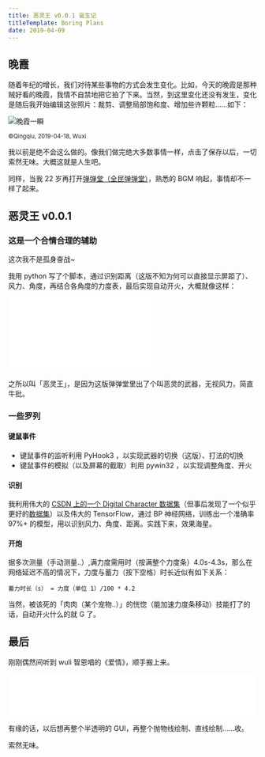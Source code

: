 ```yaml
---
title: 恶灵王 v0.0.1 诞生记
titleTemplate: Boring Plans
date: 2019-04-09
---
```


## 晚霞

随着年纪的增长，我们对待某些事物的方式会发生变化。比如，今天的晚霞是那种贼好看的晚霞，我情不自禁地把它拍了下来。当然，到这里变化还没有发生，变化是随后我开始编辑这张照片：裁剪、调整局部饱和度、增加些许颗粒……如下：

![晚霞一瞬](/sunset-glow.jpg)

<small>©Qingqiu, 2019-04-18, Wuxi</small>

我以前是绝不会这么做的。像我们做完绝大多数事情一样，点击了保存以后，一切索然无味。大概这就是人生吧。

同样，当我 22 岁再打开[弹弹堂（全民弹弹堂）](https://qqgame.qq.com/app/gamedetail_10554.shtml)，熟悉的 BGM 响起，事情却不一样了起来。

## 恶灵王 v0.0.1

### 这是一个合情合理的辅助

这次我不是孤身奋战~

我用 python 写了个脚本，通过识别距离（这版不知为何可以直接显示屏距了）、风力、角度，再结合各角度的力度表，最后实现自动开火，大概就像这样：

<iframe src="//player.bilibili.com/player.html?aid=49783999&bvid=BV1Wb411L7SS&cid=87165866&page=1" scrolling="no" border="0" frameborder="no" framespacing="0" allowfullscreen="true" > </iframe>

之所以叫「恶灵王」，是因为这版弹弹堂里出了个叫恶灵的武器，无视风力，简直牛批。

### 一些罗列

#### 键鼠事件

- 键鼠事件的监听利用 PyHook3 ，以实现武器的切换（这版）、打法的切换
- 键鼠事件的模拟（以及屏幕的截取）利用 pywin32 ，以实现调整角度、开火

#### 识别

我利用伟大的 [CSDN 上的一个 Digital Character 数据集](https://download.csdn.net/download/qq_34654240/10673771)（但事后发现了一个似乎更好的[数据集](https://download.csdn.net/download/pku_coder/10892198)）以及伟大的 TensorFlow，通过 BP 神经网络，训练出一个准确率 97%+ 的模型，用以识别风力、角度、距离。实践下来，效果海星。

#### 开炮

据多次测量（手动测量..）,满力度需用时（按满整个力度条）4.0s-4.3s，那么在网络延迟不高的情况下，力度与蓄力（按下空格）时长近似有如下关系：

```
蓄力时长（s） = 力度（单位 1）/100 * 4.2
```

当然，被该死的「肉肉（某个宠物..）」的恍惚（能加速力度条移动）技能打了的话，自动开火什么的就 G 了。

## 最后

刚刚偶然间听到 wuli 智恩唱的《爱情》，顺手搬上来。

<iframe frameborder="no" border="0" marginwidth="0" marginheight="0" width=100% height=86 src="//music.163.com/outchain/player?type=2&id=399552413&auto=0&height=66"></iframe>

有缘的话，以后想再整个半透明的 GUI，再整个抛物线绘制、直线绘制……收。

索然无味。
